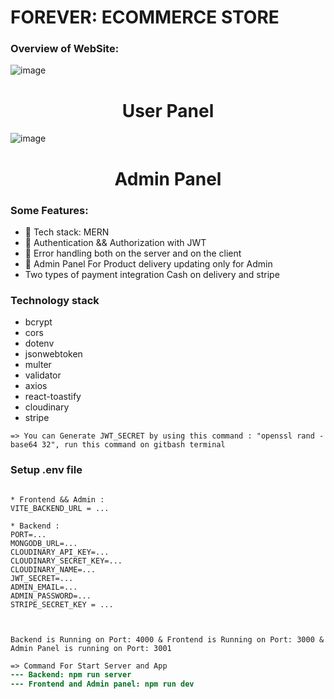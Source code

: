 # FOREVER: ECOMMERCE STORE

### Overview of WebSite:

![image](https://github.com/user-attachments/assets/9d5b6f4f-2ab0-4811-8002-9f725f79d688)
<h1 align="center">User Panel</h1>

![image](https://github.com/user-attachments/assets/a522154d-758d-4282-a2b9-468de5043323)
<h1 align="center">Admin Panel</h1>


### Some Features:

- 🌟 Tech stack: MERN
- 🎃 Authentication && Authorization with JWT
- 🐞 Error handling both on the server and on the client
- 🔗 Admin Panel For Product delivery updating only for Admin
- Two types of payment integration Cash on delivery and stripe

### Technology stack

- bcrypt
- cors
- dotenv
- jsonwebtoken
- multer
- validator
- axios
- react-toastify
- cloudinary
- stripe


`=> You can Generate JWT_SECRET by using this command : "openssl rand -base64 32", run this command on gitbash terminal`

### Setup .env file

```env

* Frontend && Admin :
VITE_BACKEND_URL = ...

* Backend :
PORT=...
MONGODB_URL=...
CLOUDINARY_API_KEY=...
CLOUDINARY_SECRET_KEY=...
CLOUDINARY_NAME=...
JWT_SECRET=...
ADMIN_EMAIL=...
ADMIN_PASSWORD=...
STRIPE_SECRET_KEY = ...



```

`Backend is Running on Port: 4000 & Frontend is Running on Port: 3000 & Admin Panel is running on Port: 3001`

```diff
=> Command For Start Server and App
--- Backend: npm run server
--- Frontend and Admin panel: npm run dev
```
